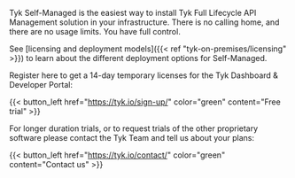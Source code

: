 ---
---

Tyk Self-Managed is the easiest way to install Tyk Full Lifecycle API Management solution in your infrastructure. There is no calling home, and there are no usage limits. You have full control.

See [licensing and deployment models]({{< ref "tyk-on-premises/licensing" >}}) to learn about the different deployment options for Self-Managed.

Register here to get a 14-day temporary licenses for the Tyk Dashboard & Developer Portal:

{{< button_left href="https://tyk.io/sign-up/" color="green" content="Free trial" >}}

For longer duration trials, or to request trials of the other proprietary software please contact the Tyk Team and tell us about your plans:

{{< button_left href="https://tyk.io/contact/" color="green" content="Contact us" >}}
